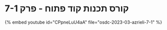 # קורס תכנות קוד פתוח - פרק 7-1


{% embed youtube id="CPpneLuU4aA" file="osdc-2023-03-azrieli-7-1" %}


